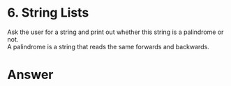 # 6. String Lists

Ask the user for a string and print out whether this string is a palindrome or not.   
A palindrome is a string that reads the same forwards and backwards.   

# Answer

```python

```
